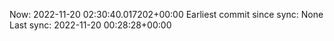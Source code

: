 Now: 2022-11-20 02:30:40.017202+00:00 Earliest commit since sync: None Last sync: 2022-11-20 00:28:28+00:00

